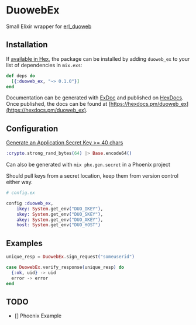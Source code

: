 # DuowebEx
Small Elixir wrapper for [erl_duoweb](https://github.com/bunnylushington/erl_duoweb)

## Installation

If [available in Hex](https://hex.pm/docs/publish), the package can be installed
by adding `duoweb_ex` to your list of dependencies in `mix.exs`:

```elixir
def deps do
  [{:duoweb_ex, "~> 0.1.0"}]
end
```

Documentation can be generated with [ExDoc](https://github.com/elixir-lang/ex_doc)
and published on [HexDocs](https://hexdocs.pm). Once published, the docs can
be found at [https://hexdocs.pm/duoweb_ex](https://hexdocs.pm/duoweb_ex).

## Configuration
[Generate an Application Secret Key >= 40 chars](https://duo.com/docs/duoweb?ikey=DI44F3KKTW5PK9UPC6HR&host=api-ec35e795.duosecurity.com#1.-generate-an-akey)
```elixir
:crypto.strong_rand_bytes(64) |> Base.encode64()
```
Can also be generated with `mix phx.gen.secret` in a Phoenix project



Should pull keys from a secret location, keep them from version control either way.

```elixir
# config.ex

config :duoweb_ex, 
    ikey: System.get_env("DUO_IKEY"),
    skey: System.get_env("DUO_SKEY"),
    akey: System.get_env("DUO_AKEY"),
    host: System.get_env("DUO_HOST")
```

## Examples
```elixir
unique_resp = DuowebEx.sign_request("someuserid")

case DuowebEx.verify_response(unique_resp) do
  {:ok, uid} -> uid
  error -> error
end
```


## TODO
- [] Phoenix Example